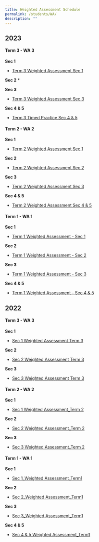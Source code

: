 ```yaml
---
title: Weighted Assessment Schedule
permalink: /students/WA/
description: ""
---
```

2023
-----------------
#### Term 3 - WA 3

**Sec 1**
* [Term 3 Weighted Assessment Sec 1](/files/Weighted%20Assessment/2023/2023_yss_wa_sec_1.pdf)

**Sec 2**
* 

**Sec 3**
* [Term 3 Weighted Assessment Sec 3](/files/Weighted%20Assessment/2023/2023_yss_wa_sec_3.pdf)

**Sec 4 & 5**
* [Term 3 Timed Practice Sec 4 & 5](/files/Weighted%20Assessment/2023/2023_yss_wa-sec%204_5.pdf)


#### Term 2 - WA 2

**Sec 1**
* [Term 2 Weighted Assessment Sec 1](/files/Weighted%20Assessment/2023/Term%202%20Weighted%20Assessment%20Sec%201%202023.pdf)

**Sec 2**
* [Term 2 Weighted Assessment Sec 2](/files/Weighted%20Assessment/2023/Term%202%20Weighted%20Assessment%20Sec%202%202023.pdf)

**Sec 3**
* [Term 2 Weighted Assessment Sec 3](/files/Weighted%20Assessment/2023/Term%202%20Weighted%20Assessment%20Sec%203%202023.pdf)

**Sec 4 & 5**
* [Term 2 Weighted Assessment Sec 4 & 5](/files/Weighted%20Assessment/2023/wa_sec_4and5_term2-2023.pdf)

#### Term 1 - WA 1

**Sec 1**
* [Term 1 Weighted Assessment - Sec 1](/files/Weighted%20Assessment/2023/Term%201%20Weighted%20Assessment%20-%20Sec%201%202023.pdf)

**Sec 2**
* [Term 1 Weighted Assessment - Sec 2](/files/Weighted%20Assessment/2023/Term%201%20Weighted%20Assessment%20-%20Sec%202%202023.pdf)

**Sec 3**
* [Term 1 Weighted Assessment - Sec 3](/files/Weighted%20Assessment/2023/Term%201%20Weighted%20Assessment%20-%20Sec%203%202023.pdf)

**Sec 4 & 5**
* [Term 1 Weighted Assessment - Sec 4 & 5](/files/Weighted%20Assessment/2023/Term%201%20Weighted%20Assessment%20-%20Sec%204_5%202023.pdf)


2022
------------------

#### Term 3 - WA 3

**Sec 1**
* [Sec 1 Weighted Assessment Term 3](/files/Weighted%20Assessment/2022/Sec%201%20Weighted%20Assessment%20Term%203.pdf)

**Sec 2**
* [Sec 2 Weighted Assessment Term 3](/files/Weighted%20Assessment/2022/Sec%202%20Weighted%20Assessment%20Term%203.pdf)


**Sec 3**
* [Sec 3 Weighted Assessment Term 3](/files/Weighted%20Assessment/2022/Sec%203%20Weighted%20Assessment%20Term%203.pdf)


#### Term 2 - WA 2

**Sec 1**
* [Sec 1 Weighted Assessment_Term 2](/files/Weighted%20Assessment/2022/Sec%201%20Weighted%20Assessment_Term%202.pdf)

**Sec 2**
* [Sec 2 Weighted Assessment_Term 2](/files/Weighted%20Assessment/2022/Sec%202%20Weighted%20Assessment_Term%202.pdf)


**Sec 3**
* [Sec 3 Weighted Assessment_Term 2](/files/Weighted%20Assessment/2022/Sec%203%20Weighted%20Assessment_Term%202.pdf)



#### Term 1 - WA 1

**Sec 1**
* [Sec 1_Weighted Assessment_Term1](/files/Weighted%20Assessment/2022/Sec%201_Weighted%20Assessment_Term1.pdf)

**Sec 2**
* [Sec 2_Weighted Assessment_Term1](/files/Weighted%20Assessment/2022/Sec%202_Weighted%20Assessment_Term1.pdf)

**Sec 3**
* [Sec 3_Weighted Assessment_Term1](/files/Weighted%20Assessment/2022/Sec%203_Weighted%20Assessment_Term1.pdf)

**Sec 4 & 5**
* [Sec 4 & 5 Weighted Assessment_Term1](/files/Weighted%20Assessment/2022/Sec%2045_Weighted%20Assessment_Term1.pdf)